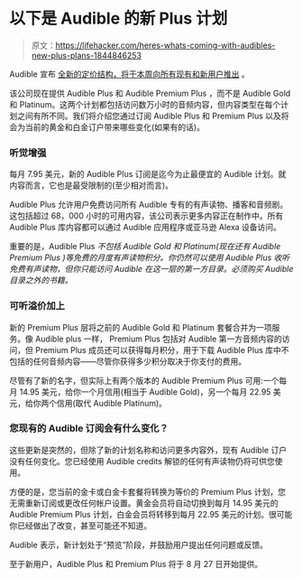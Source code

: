 # 以下是 Audible 的新 Plus 计划

> 原文：<https://lifehacker.com/heres-whats-coming-with-audibles-new-plus-plans-1844846253>

Audible 宣布 [全新的定价结构，将于本周向所有现有和新用户推出](https://www.audible.com/about/newsroom/all-you-can-listen-membership-option-audible-plus-rolls-out-in-preview) 。



该公司现在提供 Audible Plus 和 Audible Premium Plus ，而不是 Audible Gold 和 Platinum。这两个计划都包括访问数万小时的音频内容，但内容类型在每个计划之间有所不同。我们将介绍您通过订阅 Audible Plus 和 Premium Plus 以及将会为当前的黄金和白金订户带来哪些变化(如果有的话)。

### 听觉增强

每月 7.95 美元，新的 Audible Plus 订阅是迄今为止最便宜的 Audible 计划。就内容而言，它也是最受限制的(至少相对而言)。

Audible Plus 允许用户免费访问所有 Audible 专有的有声读物、播客和音频剧。这包括超过 68，000 小时的可用内容，该公司表示更多内容正在制作中。所有 Audible Plus 库内容都可以通过 Audible 应用程序或亚马逊 Alexa 设备访问。

重要的是，Audible Plus *不包括 Audible Gold 和 Platinum(现在还有 Audible Premium Plus )等免费的月度有声读物积分。你仍然可以使用 Audible Plus 收听免费有声读物，但你只能访问 Audible 在这一层的第一方目录。必须购买 Audible 目录之外的书籍。*

### 可听溢价**加上**

新的 Premium Plus 层将之前的 Audible Gold 和 Platinum 套餐合并为一项服务。像 Audible plus 一样， Premium Plus 包括对 Audible 第一方音频内容的访问，但 Premium Plus 成员还可以获得每月积分，用于下载 Audible Plus 库中不包括的任何音频内容——尽管你获得多少积分取决于你支付的费用。

尽管有了新的名字，但实际上有两个版本的 Audible Premium Plus 可用:一个每月 14.95 美元，给你一个月信用(相当于 Audible Gold)，另一个每月 22.95 美元，给你两个信用(取代 Audible Platinum)。

### 您现有的 Audible 订阅会有什么变化？

这些更新是突然的，但除了新的计划名称和访问更多内容外，现有 Audible 订户没有任何变化。您已经使用 Audible credits 解锁的任何有声读物仍将可供您使用。

方便的是，您当前的金卡或白金卡套餐将转换为等价的 Premium Plus 计划，您无需重新订阅或更改任何帐户设置。黄金会员将自动切换到每月 14.95 美元的 Audible Premium Plus 计划，白金会员将转移到每月 22.95 美元的计划。很可能你已经做出了改变，甚至可能还不知道。

Audible 表示，新计划处于“预览”阶段，并鼓励用户提出任何问题或反馈。

至于新用户，Audible Plus 和 Premium Plus 将于 8 月 27 日开始提供。